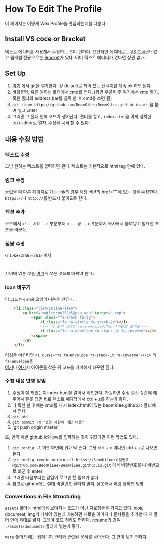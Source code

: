 # How To Edit The Profile

이 페이지는 어떻게 Web Profile을 편집하는지를 다룬다.

## Install VS code or Bracket

텍스트 에디터를 사용해서 수정하는 편이 편하다. 보편적인 에디터로는 [VS Code](https://code.visualstudio.com/)가 있고 웹개발 전용으로는 [Bracket](http://brackets.io/)가 있다. 이미 텍스트 에디터가 있다면 상관 없다.

## Set Up

1. [여기](https://git-scm.com/download/) 에서 git을 설치한다. 걍 default로 되어 있는 선택지를 계속 ok 하면 된다.
2. 바탕화면, 혹은 원하는 폴더에서 cmd를 연다. (화면 우클릭 후 여기에서 cmd 열기, 혹은 폴더의 address bar를 클릭 한 후 cmd를 쓰면 됨)
3. `git clone https://github.com/BeomKiLee/BeomKiLee.github.io.git` 을 붙여 넣고 Enter
4. 그러면 그 폴더 안에 코드가 생겨난다. 폴더를 열고, `index.html`을 아까 설치한 text editor로 열자. 수정을 시작 할 수 있다.

## 내용 수정 방법

### 텍스트 수정
그냥 원하는 텍스트를 입력하면 된다. 텍스트는 기본적으로 html tag 안에 있다.

### 링크 수정
눌렀을 때 다른 페이지로 가는 link의 경우 해당 섹션의 href="" 에 있는 것을 수정한다. `https://`나 `http://`를 반드시 붙이도록 한다.

### 섹션 추가
코드에서 `<!-- 시작 -->` 부분부터 `<!-- 끝 -->` 부분까지 복사해서 붙여넣고 필요한 부분을 바꾼다.

### 심볼 수정
`<h1>&#x25A6;</h1>` 에서 <h1></h1> 사이에 있는 것을 [여기](https://www.w3schools.com/html/html_symbols.asp)서 찾은 것으로 바꿔야 한다.

### icon 바꾸기

이 코드는 email 모양의 버튼을 만든다.
```html
    <li class="list-inline-item">
        <a href="mailto:bxl5195@psu.edu" target="_top">
            <span class="fa-stack fa-lg">
                <i class="fa fa-circle fa-stack-2x"></i>
                <!-- 이 줄의 코드가 fa-envelope이라는 아이콘을 불러옴 -->
                <i class="fa fa-envelope fa-stack-1x fa-inverse"></i>
            </span>
        </a>
    </li>

```

이것을 바꾸려면 `<i class="fa fa-envelope fa-stack-1x fa-inverse"></i>` 의 `fa-envelope`을  
[여기](https://fontawesome.com/icons?d=gallery)나 [여기](https://fontawesome.com/v4.7.0/icons/)서 아이콘을 찾은 뒤 코드를 카피해서 바꾸면 된다.

### 수정 내용 반영 방법

1. 수정이 잘 되었는지 index.html을 열어서 확인한다. 가능하면 수정 중간 중간에 해주어서 잘못 되면 바로 텍스트 에디터에서 ctrl + z를 하는게 좋다.  
2. 다 확인 한 후에는 cmd를 다시 index.html이 있는 beomkilee.github.io 폴더에서 연다  
3. `git add .`  
4. `git commit -m "변경 사항에 대한 내용"`  
5. 'git push origin master`  

또, 만약 매번 github id와 pw를 입력하는 것이 귀찮다면 이런 방법도 있다.

1. `git config -l` 하면 화면에 뭐가 막 뜬다. 그냥 ctrl + c 아니면 ctrl + z로 나오면 된다.
2. `git config remote.origin.url https://BeomKiLee:비밀번호@github.com/BeomKiLee/BeomKiLee.github.io.git` 에서 비밀번호를 니 비번으로 바꾼 후 enter
3. 그러면 다음부터는 일일이 로그인 할 필요가 없다.
4. 참고로 github에는 절대 비밀번호 올리지 말자. 잘못해서 해킹 당하면 망함.

### Conventions in File Structuring

`assets` 폴더는 html에서 보여지는 코드가 아닌 자료형들을 가지고 있다. icon, document, img가 나뉘어 있는데 가능하면 새로운 이미지나 문서등을 추가할 때 저 폴더 안에 제대로 넣자. 그래야 코드 정리도 편하다. resume의 경우 `./assets/document/` 폴더에 넣는게 좋다.

`meta` 폴더 안에는 웹페이지 관리와 관련된 문서를 담아둔다. 그 편이 보기 편하다.